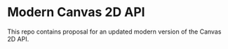 Modern Canvas 2D API
====================

This repo contains proposal for an updated modern version of the Canvas 2D API.
